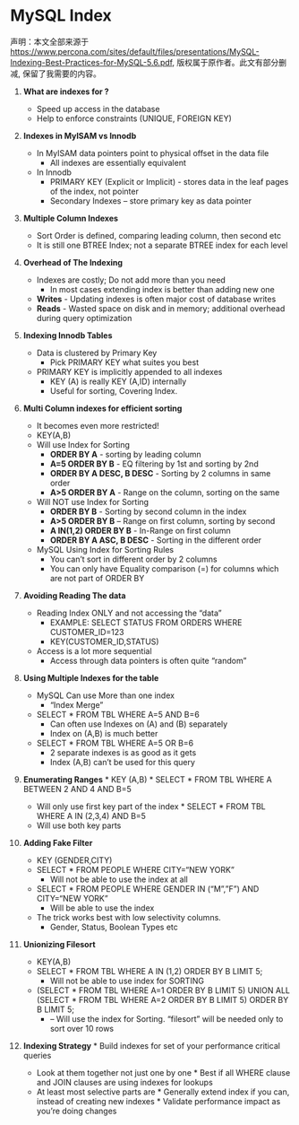 # MySQL Index

声明：本文全部来源于 https://www.percona.com/sites/default/files/presentations/MySQL-Indexing-Best-Practices-for-MySQL-5.6.pdf, 版权属于原作者。此文有部分删减, 保留了我需要的内容。

1. **What are indexes for ?** 
    *   Speed up access in the database
    *   Help to enforce constraints (UNIQUE, FOREIGN KEY)

2. **Indexes in MyISAM vs Innodb**
    * In MyISAM data pointers point to physical offset in the data file
        *   All indexes are essentially equivalent 
    * In Innodb
        *   PRIMARY KEY (Explicit or Implicit) - stores data in the leaf pages of the index, not pointer
        *   Secondary Indexes – store primary key as data pointer

3. **Multiple Column Indexes**
    *   Sort Order is defined, comparing leading column, then second etc
    *   It is still one BTREE Index; not a separate BTREE index for each level

4. **Overhead of The Indexing**
    *   Indexes are costly; Do not add more than you need
        *   In most cases extending index is better than adding new one
    *   **Writes** - Updating indexes is often major cost of database writes
    *   **Reads** - Wasted space on disk and in memory; additional overhead during query optimization

5.  **Indexing Innodb Tables**
    *   Data is clustered by Primary Key
        *   Pick PRIMARY KEY what suites you best
    *   PRIMARY KEY is implicitly appended to all indexes
        *   KEY (A) is really KEY (A,ID) internally
        *   Useful for sorting, Covering Index.
    
6.  **Multi Column indexes for efficient sorting**
    *   It becomes even more restricted!
    *   KEY(A,B)
    *   Will use Index for Sorting
        *   **ORDER BY A** - sorting by leading column
        *   **A=5 ORDER BY B** - EQ filtering by 1st and sorting by 2nd
        *   **ORDER BY A DESC, B DESC** - Sorting by 2 columns in same order
        *   **A>5 ORDER BY A** - Range on the column, sorting on the same
    *   Will NOT use Index for Sorting
        *   **ORDER BY B** - Sorting by second column in the index
        *   **A>5 ORDER BY B** – Range on first column, sorting by second
        *   **A IN(1,2) ORDER BY B** - In-Range on first column
        *   **ORDER BY A ASC, B DESC** - Sorting in the different order
    *   MySQL Using Index for Sorting Rules
        *   You can’t sort in different order by 2 columns
        *   You can only have Equality comparison (=) for columns which are not part of ORDER BY

7.  **Avoiding Reading The data**
    *   Reading Index ONLY and not accessing the “data”
        *   EXAMPLE: SELECT STATUS FROM ORDERS WHERE CUSTOMER_ID=123
        *   KEY(CUSTOMER_ID,STATUS)
    *   Access is a lot more sequential
        *   Access through data pointers is often quite “random”
        
8.  **Using Multiple Indexes for the table**
    *   MySQL Can use More than one index
        *   “Index Merge”
    *   SELECT * FROM TBL WHERE A=5 AND B=6
        *   Can often use Indexes on (A) and (B) separately
        *   Index on (A,B) is much better
    *   SELECT * FROM TBL WHERE A=5 OR B=6 
        *   2 separate indexes is as good as it gets
        *   Index (A,B) can’t be used for this query

9.   **Enumerating Ranges**
    *   KEY (A,B)
    *   SELECT * FROM TBL WHERE A BETWEEN 2 AND 4 AND B=5
        *   Will only use first key part of the index
    *   SELECT * FROM TBL WHERE A IN (2,3,4) AND B=5
        *   Will use both key parts

10. **Adding Fake Filter**
    *   KEY (GENDER,CITY)
    *   SELECT * FROM PEOPLE WHERE CITY=“NEW YORK”
        *   Will not be able to use the index at all
    *   SELECT * FROM PEOPLE WHERE GENDER IN (“M”,”F”) AND CITY=“NEW YORK”
        *   Will be able to use the index
    *   The trick works best with low selectivity columns.
        *   Gender, Status, Boolean Types etc

11. **Unionizing Filesort**
    *   KEY(A,B)
    *   SELECT * FROM TBL WHERE A IN (1,2) ORDER BY B LIMIT 5;
        *   Will not be able to use index for SORTING
    *   (SELECT * FROM TBL WHERE A=1 ORDER BY B LIMIT 5) UNION ALL (SELECT * FROM TBL WHERE A=2 ORDER BY B LIMIT 5) ORDER BY B LIMIT 5;
        *   – Will use the index for Sorting. “filesort” will be needed only to sort over 10 rows
    
                            
12.  **Indexing Strategy**
    *   Build indexes for set of your performance critical queries
        *   Look at them together not just one by one
    *   Best if all WHERE clause and JOIN clauses are using indexes for lookups
        *   At least most selective parts are
    *   Generally extend index if you can, instead of creating new indexes
    *   Validate performance impact as you’re doing changes


